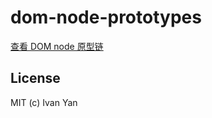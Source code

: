 # dom-node-prototypes

[查看 DOM node 原型链](https://yanxyz.github.io/dom-node-prototypes)

## License

MIT (c) Ivan Yan
